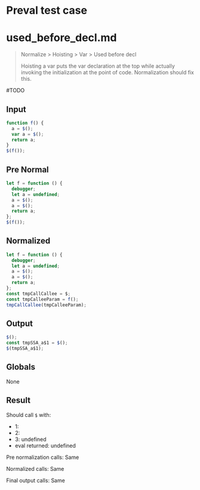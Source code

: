 # Preval test case

# used_before_decl.md

> Normalize > Hoisting > Var > Used before decl
>
> Hoisting a var puts the var declaration at the top while actually invoking the initialization at the point of code. Normalization should fix this.

#TODO

## Input

`````js filename=intro
function f() {
  a = $();
  var a = $();
  return a;
}
$(f());
`````

## Pre Normal

`````js filename=intro
let f = function () {
  debugger;
  let a = undefined;
  a = $();
  a = $();
  return a;
};
$(f());
`````

## Normalized

`````js filename=intro
let f = function () {
  debugger;
  let a = undefined;
  a = $();
  a = $();
  return a;
};
const tmpCallCallee = $;
const tmpCalleeParam = f();
tmpCallCallee(tmpCalleeParam);
`````

## Output

`````js filename=intro
$();
const tmpSSA_a$1 = $();
$(tmpSSA_a$1);
`````

## Globals

None

## Result

Should call `$` with:
 - 1: 
 - 2: 
 - 3: undefined
 - eval returned: undefined

Pre normalization calls: Same

Normalized calls: Same

Final output calls: Same
